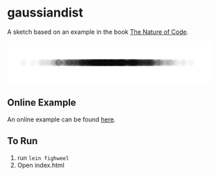# gaussiandist

A sketch based on an example in the book [The Nature of Code](http://natureofcode.com).

![Gaussian Distribution](gaussiandist.png)

## Online Example

An online example can be found [here](http://inchingforward.github.io/nc/gaussiandist/).

## To Run

1. run `lein fighweel`
2. Open index.html
